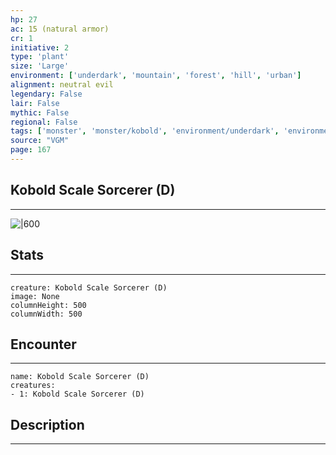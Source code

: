```yaml
---
hp: 27
ac: 15 (natural armor)
cr: 1
initiative: 2
type: 'plant'    
size: 'Large'
environment: ['underdark', 'mountain', 'forest', 'hill', 'urban']
alignment: neutral evil
legendary: False
lair: False
mythic: False
regional: False
tags: ['monster', 'monster/kobold', 'environment/underdark', 'environment/mountain', 'environment/forest', 'environment/hill', 'environment/urban']
source: "VGM"
page: 167
---
```


## Kobold Scale Sorcerer (D)
---

![|600](D:/Program%20Files/5e.tools/img/bestiary/VGM/Kobold%20Scale%20Sorcerer.jpg)

## Stats
---

```statblock
creature: Kobold Scale Sorcerer (D)
image: None
columnHeight: 500
columnWidth: 500
```

## Encounter
---

```encounter-table
name: Kobold Scale Sorcerer (D)
creatures:
- 1: Kobold Scale Sorcerer (D)
```

## Description
---




